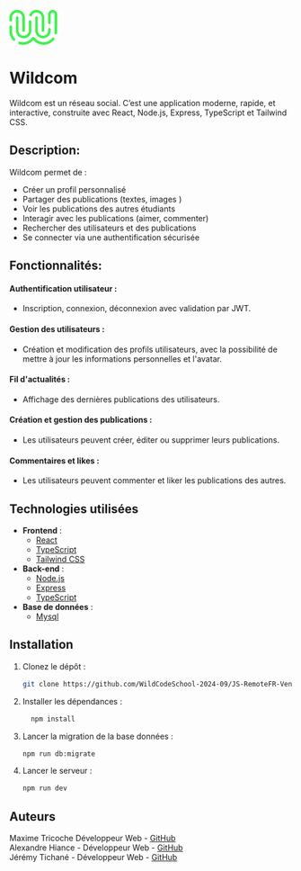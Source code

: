 ![alt text](/client/public/logo.png)

# Wildcom

Wildcom est un réseau social. C’est une application moderne, rapide, et interactive, construite avec React, Node.js, Express, TypeScript et Tailwind CSS.

## **Description:**

Wildcom permet de :

- Créer un profil personnalisé
- Partager des publications (textes, images )
- Voir les publications des autres étudiants
- Interagir avec les publications (aimer, commenter)
- Rechercher des utilisateurs et des publications
- Se connecter via une authentification sécurisée

## **Fonctionnalités:**

#### Authentification utilisateur :

- Inscription, connexion, déconnexion avec validation par JWT.

#### Gestion des utilisateurs :

- Création et modification des profils utilisateurs, avec la possibilité de mettre à jour les informations personnelles et l'avatar.

#### Fil d'actualités :

- Affichage des dernières publications des utilisateurs.

#### Création et gestion des publications :

- Les utilisateurs peuvent créer, éditer ou supprimer leurs publications.

#### Commentaires et likes :

- Les utilisateurs peuvent commenter et liker les publications des autres.

## **Technologies utilisées**

- **Frontend** :
  - [React](https://reactjs.com/)
  - [TypeScript](https://typescriptlang.org/)
  - [Tailwind CSS](https://tailwindcss.com/)
- **Back-end** :
  - [Node.js](https://nodejs.org/)
  - [Express](https://expressjs.com/)
  - [TypeScript](https://typescriptlang.org/)
- **Base de données** :
  - [Mysql](https://www.mysql.com/)

## **Installation**

1. Clonez le dépôt :

   ```bash
   git clone https://github.com/WildCodeSchool-2024-09/JS-RemoteFR-Vendangeurs-P3-WildCom
   ```

2. Installer les dépendances :

   ```bash
     npm install
   ```

3. Lancer la migration de la base données :

   ```bash
   npm run db:migrate
   ```

4. Lancer le serveur :
   ```bash
   npm run dev
   ```

## Auteurs

Maxime Tricoche Développeur Web - [GitHub](https://github.com/maximetricoche)  
 Alexandre Hiance - Développeur Web - [GitHub](https://github.com/Alexandre-Hiance)  
 Jérémy Tichané - Développeur Web - [GitHub](https://github.com/jerem2802)
